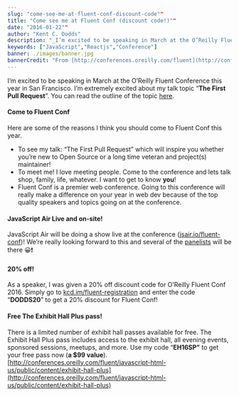 ```yaml
---
slug: "come-see-me-at-fluent-conf-discount-code""
title: "Come see me at Fluent Conf (discount code!)""
date: "2016-01-22""
author: "Kent C. Dodds"
description: "_I’m excited to be speaking in March at the O’Reilly Fluent Conference this year in San Francisco. I’m extremely excited about my talk topic…_"
keywords: ["JavaScript","Reactjs","Conference"]
banner: ./images/banner.jpg
bannerCredit: "From [http://conferences.oreilly.com/fluent](http://conferences.oreilly.com/fluent)"
---
```


I’m excited to be speaking in March at the O’Reilly Fluent Conference this year
in San Francisco. I’m extremely excited about my talk topic “**The First Pull
Request**”. You can read the outline of the topic [here](http://kcd.im/UtzbQ).

#### Come to Fluent Conf

Here are some of the reasons I think you should come to Fluent Conf this year.

- To see my talk: “The First Pull Request” which will inspire you whether you’re
  new to Open Source or a long time veteran and project(s) maintainer!
- To meet me! I love meeting people. Come to the conference and lets talk shop,
  family, life, whatever. I want to get to know **you**!
- Fluent Conf is a premier web conference. Going to this conference will really
  make a difference on your year in web dev because of the top quality speakers
  and topics going on at the conference.

#### JavaScript Air Live and on-site!

JavaScript Air will be doing a show live at the conference
([jsair.io/fluent-conf](http://jsair.io/fluent-conf))! We’re really looking
forward to this and several of the [panelists](http://panel.jsair.io) will be
there 😀❗️

#### 20% off!

As a speaker, I was given a 20% off discount code for O’Reilly Fluent Conf 2016.
Simply go to [kcd.im/fluent-registration](http://kcd.im/fluent-registration) and
enter the code “**DODDS20**” to get a 20% discount for Fluent Conf!

#### **Free** The Exhibit Hall Plus pass!

There is a limited number of exhibit hall passes available for free. The Exhibit
Hall Plus pass includes access to the exhibit hall, all evening events,
sponsored sessions, meetups, and more. Use my code “**EH16SP”** to get your free
pass now (**a \$99 value**).
[http://conferences.oreilly.com/fluent/javascript-html-us/public/content/exhibit-hall-plus](http://conferences.oreilly.com/fluent/javascript-html-us/public/content/exhibit-hall-plus)
